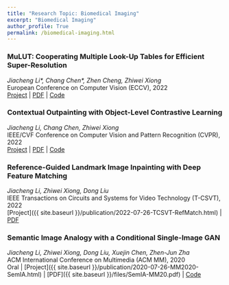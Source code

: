 ```yaml
---
title: "Research Topic: Biomedical Imaging"
excerpt: "Biomedical Imaging"
author_profile: True
permalink: /biomedical-imaging.html
---
```



### MuLUT: Cooperating Multiple Look-Up Tables for Efficient Super-Resolution
*Jiacheng Li\*, Chang Chen\*, Zhen Cheng, Zhiwei Xiong* <br>
<span><pub>European Conference on Computer Vision (ECCV), 2022</pub></span> <br>
[Project](https://mulut.pages.dev) |
[PDF](https://www.ecva.net/papers/eccv_2022/papers_ECCV/papers/136780234.pdf) |
[Code](https://github.com/ddlee-cn/MuLUT)


<!-- ![CTOut]({{ site.baseurl }}/images/CTOut/teaser.png) -->

### Contextual Outpainting with Object-Level Contrastive Learning
*Jiacheng Li, Chang Chen, Zhiwei Xiong* <br>
<span><pub>IEEE/CVF Conference on Computer Vision and Pattern Recognition (CVPR), 2022</pub></span> <br> 
[Project](https://ddlee-cn.github.io/cto-gan/) | 
[PDF](https://openaccess.thecvf.com/content/CVPR2022/papers/Li_Contextual_Outpainting_With_Object-Level_Contrastive_Learning_CVPR_2022_paper.pdf) | 
[Code](https://mailustceducn-my.sharepoint.com/:f:/g/personal/jclee_mail_ustc_edu_cn/Elzm9EwS83JDiBuaxJOiBvIB0VuHprzuHABp6rctX37kSg?e=ottSJn)

<!-- , [Paper]({{ site.baseurl }}/files/SemIA-MM20.pdf) , [Slides]({{ site.baseurl }}/files/SemIA-MM20-slides.pdf) , [Video(ACM DL)](https://dl.acm.org/doi/10.1145/3394171.3413601) -->

### Reference-Guided Landmark Image Inpainting with Deep Feature Matching 
*Jiacheng Li, Zhiwei Xiong, Dong Liu* <br>
<span><pub>IEEE Transactions on Circuits and Systems for Video Technology (T-CSVT), 2022</pub></span> <br>
[Project]({{ site.baseurl }}/publication/2022-07-26-TCSVT-RefMatch.html) |
[PDF](https://ieeexplore.ieee.org/document/9840396)


### Semantic Image Analogy with a Conditional Single-Image GAN 
*Jiacheng Li, Zhiwei Xiong, Dong Liu, Xuejin Chen, Zhen-Jun Zha* <br>
<span><pub>ACM International Conference on Multimedia (ACM MM), 2020</pub></span> <br>
<span><highlighted>Oral</highlighted><span> |
[Project]({{ site.baseurl }}/publication/2020-07-26-MM2020-SemIA.html) |
[PDF]({{ site.baseurl }}/files/SemIA-MM20.pdf) |
[Code](https://github.com/ddlee-cn/SemIA)

